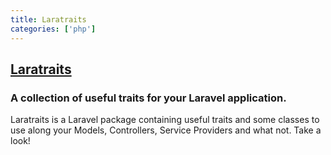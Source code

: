 ```yaml
---
title: Laratraits
categories: ['php']
---
```

## [Laratraits](https://github.com/DarkGhostHunter/Laratraits)

### A collection of useful traits for your Laravel application.


Laratraits is a Laravel package containing useful traits and some classes to use along your Models, Controllers, Service Providers and what not. Take a look!
